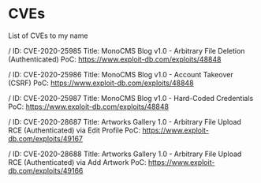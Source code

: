 # CVEs
List of CVEs to my name

/
ID: CVE-2020-25985
Title: MonoCMS Blog v1.0 - Arbitrary File Deletion (Authenticated)
PoC: https://www.exploit-db.com/exploits/48848

/
ID: CVE-2020-25986
Title: MonoCMS Blog v1.0 - Account Takeover (CSRF)
PoC: https://www.exploit-db.com/exploits/48848

/
ID: CVE-2020-25987
Title: MonoCMS Blog v1.0 - Hard-Coded Credentials
PoC: https://www.exploit-db.com/exploits/48848

/
ID: CVE-2020-28687
Title: Artworks Gallery 1.0 - Arbitrary File Upload RCE (Authenticated) via Edit Profile
PoC: https://www.exploit-db.com/exploits/49167

/
ID: CVE-2020-28688
Title: Artworks Gallery 1.0 - Arbitrary File Upload RCE (Authenticated) via Add Artwork
PoC: https://www.exploit-db.com/exploits/49166
